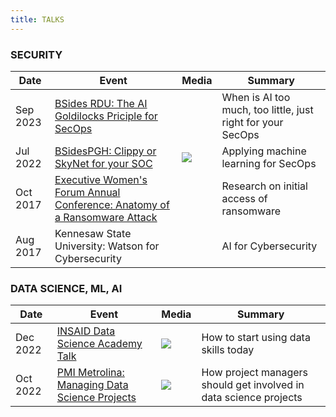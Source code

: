 ```yaml
---
title: TALKS
---
```


### SECURITY
| Date  | Event | Media | Summary
| ----- | -------- | ------- | ------ |
| Sep 2023     | [BSides RDU: The AI Goldilocks Priciple for SecOps](https://bsidesrdu.org/#schedule) |    | When is AI too much, too little, just right for your SecOps
| Jul 2022     | [BSidesPGH: Clippy or SkyNet for your SOC](https://bsidespgh2022.sched.com/event/13t4T/clippy-or-skynet-for-your-soc)  | [![](images/youtube_social_icon_red.png)](https://www.youtube.com/watch?v=Z3rMc0N2drc&t=2&ab_channel=SecPgh) | Applying machine learning for SecOps
| Oct 2017 | [Executive Women's Forum Annual Conference: Anatomy of a Ransomware Attack](https://ewf2017.sched.com/event/BcYf/anatomy-of-a-ransomware-attack) | | Research on initial access of ransomware
| Aug 2017    |  Kennesaw State University: Watson for Cybersecurity | | AI for Cybersecurity


### DATA SCIENCE, ML, AI
| Date  | Event | Media | Summary
| ----- | -------- | ------- | ------ |
| Dec 2022 | [INSAID Data Science Academy Talk](https://www.linkedin.com/posts/insaid_data-datascience-ai-activity-7009135815419162625-czQq?utm_source=share&utm_medium=member_desktop) | [![](images/youtube_social_icon_red.png)](https://www.youtube.com/watch?v=2AK-8l_25G4&ab_channel=INSAID) | How to start using data skills today 
| Oct 2022   |  [PMI Metrolina: Managing Data Science Projects](https://pmi-metrolina.org/calendar?month=9&year=2022)  | [![](images/youtube_social_icon_red.png)](https://www.youtube.com/watch?v=XykfBF46h8s&ab_channel=PMIMetrolina) | How project managers should get involved in data science projects


